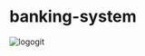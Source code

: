 # banking-system
![logogit](https://user-images.githubusercontent.com/60937471/92208053-9ed21400-ee9f-11ea-8084-5f6b54372ea6.jpg)
